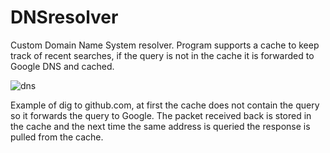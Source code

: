 # DNSresolver
Custom Domain Name System resolver. Program supports a cache to keep track of recent searches, if the query is not in the cache it is forwarded to Google DNS and cached.



![dns](https://github.com/SarahBateman22/DNSresolver/assets/142822160/f267180d-80a7-487d-ba82-bfe8ca31c267)

Example of dig to github.com, at first the cache does not contain the query so it forwards the query to Google. The packet received back is stored in the cache and the next time the same address is queried the response is pulled from the cache. 
